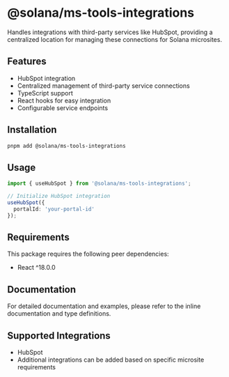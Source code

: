 # @solana/ms-tools-integrations

Handles integrations with third-party services like HubSpot, providing a centralized location for managing these connections for Solana microsites.

## Features

- HubSpot integration
- Centralized management of third-party service connections
- TypeScript support
- React hooks for easy integration
- Configurable service endpoints

## Installation

```bash
pnpm add @solana/ms-tools-integrations
```

## Usage

```typescript
import { useHubSpot } from '@solana/ms-tools-integrations';

// Initialize HubSpot integration
useHubSpot({
  portalId: 'your-portal-id'
});
```

## Requirements

This package requires the following peer dependencies:

- React ^18.0.0

## Documentation

For detailed documentation and examples, please refer to the inline documentation and type definitions.

## Supported Integrations

- HubSpot
- Additional integrations can be added based on specific microsite requirements

